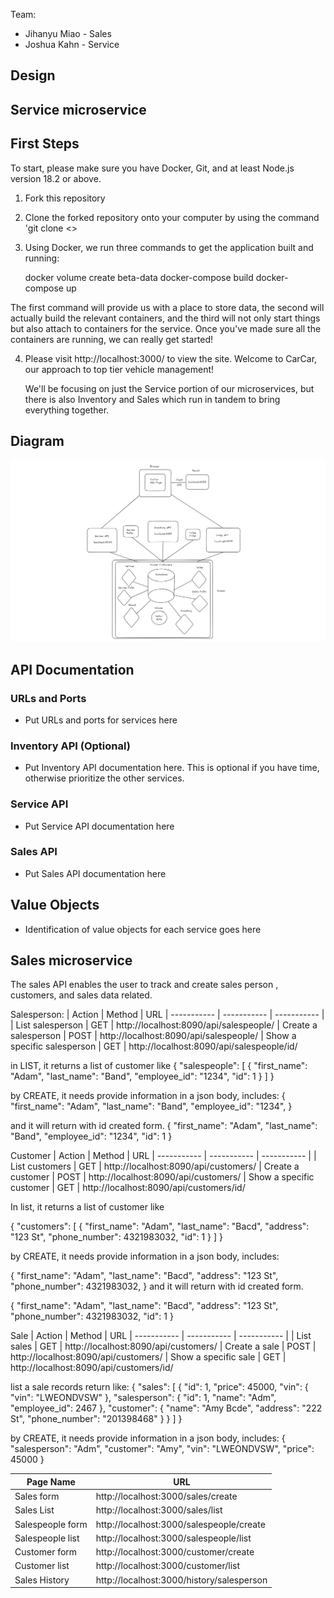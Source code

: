 Team:

- Jihanyu Miao - Sales
- Joshua Kahn - Service

## Design

## Service microservice

## First Steps

To start, please make sure you have Docker, Git, and at least Node.js version 18.2 or above.

1.  Fork this repository
2.  Clone the forked repository onto your computer by using the command 'git clone <<repository url>>
3.  Using Docker, we run three commands to get the application built and running:

    docker volume create beta-data
    docker-compose build
    docker-compose up

The first command will provide us with a place to store data, the second will actually build the relevant containers, and the third will not only start things but also attach to containers for the service. Once you've made sure all the containers are running, we can really get started!

4. Please visit http://localhost:3000/ to view the site. Welcome to CarCar, our approach to top tier vehicle management!

   We'll be focusing on just the Service portion of our microservices, but there is also Inventory and Sales which run in tandem to bring everything together.

## Diagram

![design](image.png)

## API Documentation

### URLs and Ports

- Put URLs and ports for services here

### Inventory API (Optional)

- Put Inventory API documentation here. This is optional if you have time, otherwise prioritize the other services.

### Service API

- Put Service API documentation here

### Sales API

- Put Sales API documentation here

## Value Objects

- Identification of value objects for each service goes here

## Sales microservice

The sales API enables the user to track and create sales person , customers, and sales data related.

Salesperson:
| Action | Method | URL
| ----------- | ----------- | ----------- |
| List salesperson | GET | http://localhost:8090/api/salespeople/
| Create a salesperson | POST | http://localhost:8090/api/salespeople/
| Show a specific salesperson | GET | http://localhost:8090/api/salespeople/id/

in LIST, it returns a list of customer like
{
"salespeople": [
{
"first_name": "Adam",
"last_name": "Band",
"employee_id": "1234",
"id": 1
}
]
}

by CREATE, it needs provide information in a json body, includes:
{
"first_name": "Adam",
"last_name": "Band",
"employee_id": "1234",
}

and it will return with id created form.
{
"first_name": "Adam",
"last_name": "Band",
"employee_id": "1234",
"id": 1
}

Customer
| Action | Method | URL
| ----------- | ----------- | ----------- |
| List customers | GET | http://localhost:8090/api/customers/
| Create a customer | POST | http://localhost:8090/api/customers/
| Show a specific customer | GET | http://localhost:8090/api/customers/id/

In list, it returns a list of customer like

{
"customers": [
{
"first_name": "Adam",
"last_name": "Bacd",
"address": "123 St",
"phone_number": 4321983032,
"id": 1
}
]
}

by CREATE, it needs provide information in a json body, includes:

{
"first_name": "Adam",
"last_name": "Bacd",
"address": "123 St",
"phone_number": 4321983032,
}
and it will return with id created form.

{
"first_name": "Adam",
"last_name": "Bacd",
"address": "123 St",
"phone_number": 4321983032,
"id": 1
}

Sale
| Action | Method | URL
| ----------- | ----------- | ----------- |
| List sales | GET | http://localhost:8090/api/customers/
| Create a sale | POST | http://localhost:8090/api/customers/
| Show a specific sale | GET | http://localhost:8090/api/customers/id/

list a sale records return like:
{
"sales": [
{
"id": 1,
"price": 45000,
"vin": {
"vin": "LWEONDVSW"
},
"salesperson": {
"id": 1,
"name": "Adm",
"employee_id": 2467
},
"customer": {
"name": "Amy Bcde",
"address": "222 St",
"phone_number": "201398468"
}
}
]
}

by CREATE, it needs provide information in a json body, includes:
{
"salesperson": "Adm",
"customer": "Amy",
"vin": "LWEONDVSW",
"price": 45000
}

| Page Name        | URL                                       |
| ---------------- | ----------------------------------------- |
| Sales form       | http://localhost:3000/sales/create        |
| Sales List       | http://localhost:3000/sales/list          |
| Salespeople form | http://localhost:3000/salespeople/create  |
| Salespeople list | http://localhost:3000/salespeople/list    |
| Customer form    | http://localhost:3000/customer/create     |
| Customer list    | http://localhost:3000/customer/list       |
| Sales History    | http://localhost:3000/history/salesperson |
